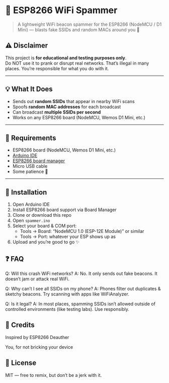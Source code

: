 # 📡 ESP8266 WiFi Spammer

> A lightweight WiFi beacon spammer for the ESP8266 (NodeMCU / D1 Mini) — blasts fake SSIDs and random MACs around you 🚀

## ⚠️ Disclaimer

This project is **for educational and testing purposes only**.  
Do NOT use it to prank or disrupt real networks. That’s illegal in many places. You’re responsible for what you do with it.

---

## 💡 What It Does

- Sends out **random SSIDs** that appear in nearby WiFi scans
- Spoofs **random MAC addresses** for each broadcast
- Can broadcast **multiple SSIDs per second**
- Works on any ESP8266 board (NodeMCU, Wemos D1 Mini, etc.)

---

## 🔧 Requirements

- ESP8266 board (NodeMCU, Wemos D1 Mini, etc.)
- [Arduino IDE](https://www.arduino.cc/en/software)
- [ESP8266 board manager](https://github.com/esp8266/Arduino)
- Micro USB cable
- Some patience 🔌

---

## 🚀 Installation

1. Open Arduino IDE
2. Install ESP8266 board support via Board Manager
3. Clone or download this repo
4. Open `spammer.ino`
5. Select your board & COM port:
   - Tools → Board: “NodeMCU 1.0 (ESP-12E Module)” or similar
   - Tools → Port: whatever your ESP shows up as
6. Upload and you’re good to go ✨

## ❓ FAQ

Q: Will this crash WiFi networks?
A: No. It only sends out fake beacons. It doesn’t jam or attack real WiFi.

Q: Why can’t I see all SSIDs on my phone?
A: Phones filter out duplicates & sketchy beacons. Try scanning with apps like WiFiAnalyzer.

Q: Is it legal?
A: In most places, spamming SSIDs isn’t allowed outside of controlled environments (like testing labs). Use responsibly.

## 🙏 Credits
Inspired by ESP8266 Deauther

You, for not bricking your device

## 📜 License
MIT — free to remix, but don’t be a jerk with it.
